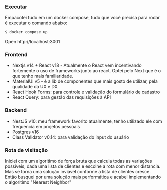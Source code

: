 ### Executar

Empacotei tudo em um docker compose, tudo que você precisa para rodar é executar o comando abaixo:

```bash
$ docker compose up
```

Open http://localhost:3001

### Frontend

- Nextjs v14 + React v18 - Atualmente o React vem incentivando fortemente o uso de frameworks junto ao react. Optei pelo Next que é o que tenho mais familiaridade.
- MaterialUI v5 - é a lib de componentes que mais gosto de utilizar, pela qualidade da UX e DX
- React Hook Forms: para controle e validação do formulário de cadastro
- React Query: para gestão das requisições à API

### Backend

- NestJS v10: meu framework favorito atualmente, tenho utilizado ele com frequencia em projetos pessoais
- Postgres v16
- Class Validator v0.14: para validação do input do usuário

### Rota de visitação

Iniciei com um algoritimo de força bruta que calcula todas as variações possiveis, dada uma lista de clientes e escolhe a rota com menor distancia. Mas se torna uma solução inviável conforme a lista de clientes cresce. Então busquei por uma solução mais performática e acabei implementando o algoritimo "Nearest Neighbor"
